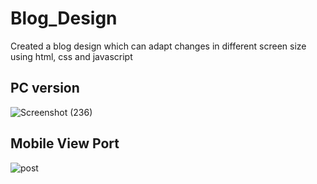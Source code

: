 # Blog_Design
Created a blog design which can adapt changes in different screen size using html, css and javascript
## PC version 
![Screenshot (236)](https://github.com/user-attachments/assets/72319fde-5342-4197-be70-4ef9585bd9eb)
## Mobile View Port
![post](https://github.com/user-attachments/assets/00a8ecdd-111d-4789-8dbd-a021c0a03382)
